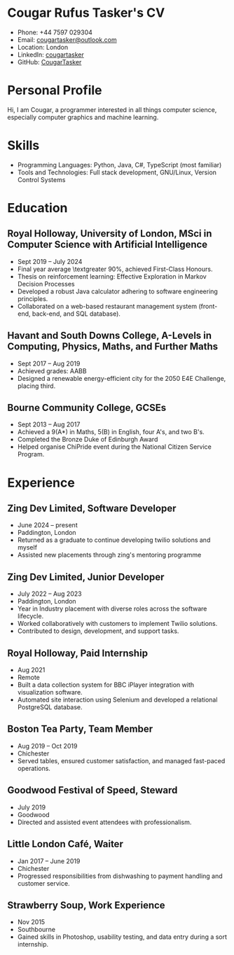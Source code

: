 # Cougar Rufus Tasker's CV

- Phone: +44 7597 029304
- Email: [cougartasker@outlook.com](mailto:cougartasker@outlook.com)
- Location: London
- LinkedIn: [cougartasker](https://linkedin.com/in/cougartasker)
- GitHub: [CougarTasker](https://github.com/CougarTasker)


# Personal Profile

Hi, I am Cougar, a programmer interested in all things computer science, especially computer graphics and machine learning.

# Skills

- Programming Languages: Python, Java, C#, TypeScript (most familiar)
- Tools and Technologies: Full stack development, GNU/Linux, Version Control Systems
# Education

## Royal Holloway, University of London, MSci in Computer Science with Artificial Intelligence

- Sept 2019 – July 2024
- Final year average \textgreater 90%, achieved First-Class Honours.
- Thesis on reinforcement learning: Effective Exploration in Markov Decision Processes
- Developed a robust Java calculator adhering to software engineering principles.
- Collaborated on a web-based restaurant management system (front-end, back-end, and SQL database).

## Havant and South Downs College, A-Levels in Computing, Physics, Maths, and Further Maths

- Sept 2017 – Aug 2019
- Achieved grades: AABB
- Designed a renewable energy-efficient city for the 2050 E4E Challenge, placing third.

## Bourne Community College, GCSEs

- Sept 2013 – Aug 2017
- Achieved a 9(A*) in Maths, 5(B) in English, four A's, and two B's.
- Completed the Bronze Duke of Edinburgh Award
- Helped organise ChiPride event during the National Citizen Service Program.

# Experience

## Zing Dev Limited, Software Developer

- June 2024 – present
- Paddington, London
- Returned as a graduate to continue developing twilio solutions and myself
- Assisted new placements through zing's mentoring programme

## Zing Dev Limited, Junior Developer

- July 2022 – Aug 2023
- Paddington, London
- Year in Industry placement with diverse roles across the software lifecycle.
- Worked collaboratively with customers to implement Twilio solutions.
- Contributed to design, development, and support tasks.

## Royal Holloway, Paid Internship

- Aug 2021
- Remote
- Built a data collection system for BBC iPlayer integration with visualization software.
- Automated site interaction using Selenium and developed a relational PostgreSQL database.

## Boston Tea Party, Team Member

- Aug 2019 – Oct 2019
- Chichester
- Served tables, ensured customer satisfaction, and managed fast-paced operations.

## Goodwood Festival of Speed, Steward

- July 2019
- Goodwood
- Directed and assisted event attendees with professionalism.

## Little London Café, Waiter

- Jan 2017 – June 2019
- Chichester
- Progressed responsibilities from dishwashing to payment handling and customer service.

## Strawberry Soup, Work Experience

- Nov 2015
- Southbourne
- Gained skills in Photoshop, usability testing, and data entry during a sort internship.

